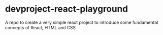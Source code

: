 # devproject-react-playground
A repo to create a very simple react project to introduce some fundamental concepts of React, HTML and CSS
